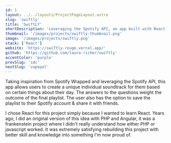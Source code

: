 ```yaml
---
id: 1
layout: ../../layouts/ProjectPageLayout.astro
slug: 'swiftly'
title: 'SwiftLY'
shortDescription: 'Leveraging the Spotify API, an app built with React, allowing users to soundtrack their day.'
thumbnail: '/images/projects/swiftly-thumbnail.png'
image: '/images/projects/swiftly.png'
stack: ['React']
website: 'https://swiftly-rouge.vercel.app/'
github: 'https://github.com/laura-richer/swiftly'
accentColor: 'purple'
prevSlug: 'sdc'
nextSlug: 'vapepal'
---
```


Taking inspiration from Spotify Wrapped and leveraging the Spotify API, this app allows users to create a unique individual soundtrack for them based on certain things about their day. The answers to the questions weight the outcome of the final playlist. The user also has the option to save the playlist to their Spotify account & share it with friends.

I chose React for this project simply because I wanted to learn React. Years ago, I did an original version of this idea with PHP and Angular, it was a frankenstein project where I didn't really understand how either PHP or javascript worked. It was extremely satisfying rebuilding this project with better skill and knowledge into something I'm now proud of.
